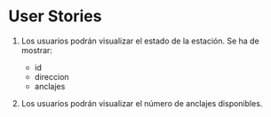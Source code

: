 # User Stories

1. Los usuarios podrán visualizar el estado de la estación.
   Se ha de mostrar:
    * id
    * direccion 
    * anclajes

2. Los usuarios podrán visualizar el número de anclajes disponibles.